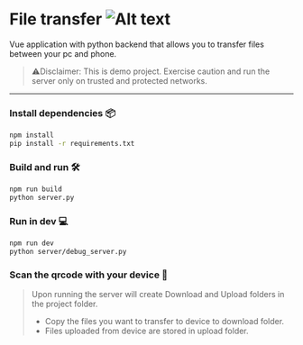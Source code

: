 # File transfer ![Alt text](public/favicon.ico)
Vue application with python backend that allows you to transfer files between your pc and phone.

> ⚠️Disclaimer: This is demo project. Exercise caution and run the server only on trusted and protected networks.

---

### Install dependencies 📦
```sh
npm install
pip install -r requirements.txt
```

### Build and run 🛠️
```sh
npm run build
python server.py
```

### Run in dev 💻
```sh
npm run dev
python server/debug_server.py
```

### Scan the qrcode with your device 📲

> Upon running the server will create Download and Upload folders in the project folder.<br>
> - Copy the files you want to transfer to device to download folder.
> - Files uploaded from device are stored in upload folder.

